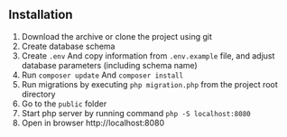 ## Installation

1. Download the archive or clone the project using git
2. Create database schema
3. Create `.env` And copy information from `.env.example` file, and adjust database parameters (including schema name)
4. Run `composer update` And `composer install`
5. Run migrations by executing `php migration.php` from the project root directory
6. Go to the `public` folder
7. Start php server by running command `php -S localhost:8080`
8. Open in browser http://localhost:8080

